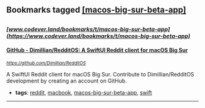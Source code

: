 ## Bookmarks tagged [[macos-big-sur-beta-app]](https://www.codever.land/search?q=[macos-big-sur-beta-app])

_<sup><sup>[www.codever.land/bookmarks/t/macos-big-sur-beta-app](https://www.codever.land/bookmarks/t/macos-big-sur-beta-app)</sup></sup>_
---
#### [GitHub - Dimillian/RedditOS: A SwiftUI Reddit client for macOS Big Sur](https://github.com/Dimillian/RedditOS)
_<sup>https://github.com/Dimillian/RedditOS</sup>_

A SwiftUI Reddit client for macOS Big Sur. Contribute to Dimillian/RedditOS development by creating an account on GitHub.
* **tags**: [reddit](../tagged/reddit.md), [macbook](../tagged/macbook.md), [macos-big-sur-beta-app](../tagged/macos-big-sur-beta-app.md), [swift](../tagged/swift.md)
---
